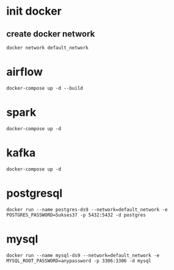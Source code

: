 # init docker
## create docker network
``
docker network default_network
``

# airflow
``
docker-compose up -d --build
``

# spark
``
docker-compose up -d
``

# kafka
``
docker-compose up -d
``

# postgresql
``
docker run --name postgres-ds9 --network=default_network -e POSTGRES_PASSWORD=Sukses37 -p 5432:5432 -d postgres
``

# mysql
``
docker run --name mysql-ds9 --network=default_network -e MYSQL_ROOT_PASSWORD=anypassword -p 3306:3306 -d mysql
``